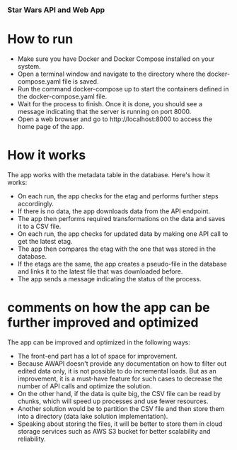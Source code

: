 ### Star Wars API and Web App

# How to run
- Make sure you have Docker and Docker Compose installed on your system.
- Open a terminal window and navigate to the directory where the docker-compose.yaml file is saved.
- Run the command docker-compose up to start the containers defined in the docker-compose.yaml file.
- Wait for the process to finish. Once it is done, you should see a message indicating that the server is running on port 8000.
- Open a web browser and go to http://localhost:8000 to access the home page of the app.


# How it works 

The app works with the metadata table in the database. Here's how it works:

- On each run, the app checks for the etag and performs further steps accordingly.
- If there is no data, the app downloads data from the API endpoint.
- The app then performs required transformations on the data and saves it to a CSV file.
- On each run, the app checks for updated data by making one API call to get the latest etag.
- The app then compares the etag with the one that was stored in the database.
- If the etags are the same, the app creates a pseudo-file in the database and links it to the latest file that was downloaded before.
- The app sends a message indicating the status of the process.


# comments on how the app can be further improved and optimized

The app can be improved and optimized in the following ways:

- The front-end part has a lot of space for improvement.
- Because AWAPI doesn't provide any documentation on how to filter out edited data only, it is not possible to do incremental loads. But as an improvement, it is a must-have feature for such cases to decrease the number of API calls and optimize the solution.
- On the other hand, if the data is quite big, the CSV file can be read by chunks, which will speed up processes and use fewer resources.
- Another solution would be to partition the CSV file and then store them into a directory (data lake solution implementation).
- Speaking about storing the files, it will be better to store them in cloud storage services such as AWS S3 bucket for better scalability and reliability.

